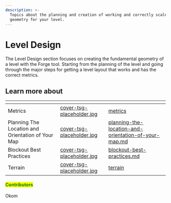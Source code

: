 ```yaml
---
description: >-
  Topics about the planning and creation of working and correctly scaled basic
  geometry for your level.
---
```


# Level Design

The Level Design section focuses on creating the fundamental geometry of a level with the Forge tool. Starting from the planning of the level and going through the major steps for getting a level layout that works and has the correct metrics.



## Learn more about

<table data-view="cards"><thead><tr><th></th><th data-hidden data-card-cover data-type="files"></th><th data-hidden data-card-target data-type="content-ref"></th></tr></thead><tbody><tr><td>Metrics</td><td><a href="../../../.gitbook/assets/cover-tsg-placeholder.jpg">cover-tsg-placeholder.jpg</a></td><td><a href="metrics/">metrics</a></td></tr><tr><td>Planning The Location and Orientation of Your Map</td><td><a href="../../../.gitbook/assets/cover-tsg-placeholder.jpg">cover-tsg-placeholder.jpg</a></td><td><a href="planning-the-location-and-orientation-of-your-map.md">planning-the-location-and-orientation-of-your-map.md</a></td></tr><tr><td>Blockout Best Practices</td><td><a href="../../../.gitbook/assets/cover-tsg-placeholder.jpg">cover-tsg-placeholder.jpg</a></td><td><a href="blockout-best-practices.md">blockout-best-practices.md</a></td></tr><tr><td>Terrain</td><td><a href="../../../.gitbook/assets/cover-tsg-placeholder.jpg">cover-tsg-placeholder.jpg</a></td><td><a href="terrain/">terrain</a></td></tr></tbody></table>



#### <mark style="color:green;">Contributors</mark>

Okom
